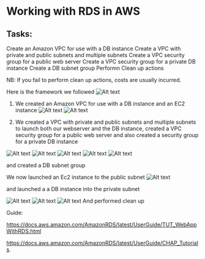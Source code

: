 # Working with RDS in AWS
## Tasks:

Create an Amazon VPC for use with a DB instance Create a VPC with private and public subnets and multiple subnets Create a VPC security group for a public web server Create a VPC security group for a private DB instance Create a DB subnet group Performn Clean up actions

NB: If you fail to perform clean up actions, costs are usually incurred.

Here is the framework we followed
![Alt text](../../images/Screenshot%20(1239).png)


1. We created an Amazon VPC for use with a DB instance and an EC2 instance
![Alt text](../../images/Screenshot%20(1240).png)
![Alt text](../../images/Screenshot%20(1241).png)


2. We created a VPC with private and public subnets and multiple subnets to launch both our webserver and the DB instance, created a VPC security group for a public web server and also created a security group for a private DB instance

![Alt text](../../images/Screenshot%20(1240).png)
![Alt text](../../images/Screenshot%20(1241).png)
![Alt text](../../images/Screenshot%20(1242).png)
![Alt text](../../images/Screenshot%20(1243).png)
![Alt text](../../images/Screenshot%20(1244).png)

and created a DB subnet group


We now launched an Ec2 instance to the public subnet
![Alt text](../../images/Screenshot%20(1245).png)


and launched a a DB instance into the private subnet

![Alt text](../../Week%2010/Lab%202/images/Screenshot%202023-06-25%20at%209.02.59%20PM.png)
![Alt text](../../Week%2010/Lab%202/images/Screenshot%202023-06-25%20at%209.36.34%20PM.png)
![Alt text](../../Week%2010/Lab%202/images/Screenshot%202023-06-25%20at%209.36.58%20PM.png)
And performed clean up









Guide:

https://docs.aws.amazon.com/AmazonRDS/latest/UserGuide/TUT_WebAppWithRDS.html

https://docs.aws.amazon.com/AmazonRDS/latest/UserGuide/CHAP_Tutorials.